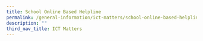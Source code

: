 ```yaml
---
title: School Online Based Helpline
permalink: /general-information/ict-matters/school-online-based-helpline
description: ""
third_nav_title: ICT Matters
---
```

